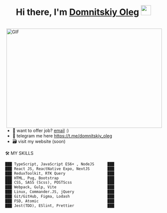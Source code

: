 <h1 align="center">Hi there, I'm <a href="https://www.blackcater.win/" target="_blank">Domnitskiy Oleg</a> <img
src="https://github.com/DomnitskiyOleg/DomnitskiyOleg/assets/119673815/988b19a0-9173-4907-a718-ed5d283d07ef" height="32" /></h1>


<br />


  <img align="right" alt="GIF" src="https://github.com/DomnitskiyOleg/DomnitskiyOleg/assets/119673815/ca5eada7-07b9-4b91-83d7-99f96969cc76" width="500" height="320" />
  
- 📧 want to offer job? [email](mailto:domnitskiy.oleg@mail.ru) :)
- 💬 telegram me here https://t.me/domnitskiy_oleg
- 🗃 visit my website (soon)



🛠 MY SKILLS
<!--START_SECTION:waka-->

```txt
███ TypeScript, JavaScript ES6+ , NodeJS      ███
███ React JS, ReactNative Expo, NextJS        ███
███ ReduxToolkit, RTK Query                   ███
███ HTML, Pug, Bootstrap                      ███
███ CSS, SASS (Scss), POSTScss                ███
███ Webpack, Gulp, Vite                       ███
███ Linux, Commander.JS, jQuery               ███
███ Git/GitHub, Figma, Lodash                 ███
███ FSD, Atomic                               ███
███ Jest(TDD), ESlint, Prettier               ███
```

